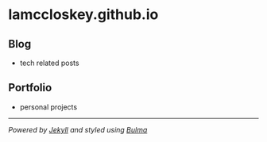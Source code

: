#  lamccloskey.github.io

## Blog
* tech related posts

## Portfolio
* personal projects

---
_Powered by [Jekyll](http://jekyllrb.com/) and styled using [Bulma](http://bulma.io/)_